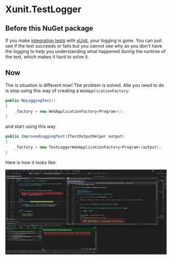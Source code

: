 # Xunit.TestLogger

## Before this NuGet package
If you make [integration tests](https://learn.microsoft.com/en-us/aspnet/core/test/integration-tests?view=aspnetcore-7.0) with [xUnit](https://xunit.net/), your logging is gone. You can just see if the test succeeds or fails but you cannot see why as you don't have the logging to help you understanding what happened during the runtime of the test, which makes it hard to solve it.

## Now
The is situation is different now! The problem is solved. Alle you need to do is stop using this way of creating a `WebApplicationFactory`:

```csharp
public NoLoggingTest()
{
    _factory = new WebApplicationFactory<Program>();
}
```

and start using this way

```csharp
public ImprovedLoggingTest(ITestOutputHelper output)
{
    _factory = new TestLoggerWebApplicationFactory<Program>(output);
}
```
Here is how it looks like:

![Alt text](ScreenForLogging.png)


